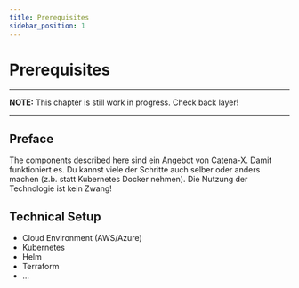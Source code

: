 ```yaml
---
title: Prerequisites
sidebar_position: 1
---
```


# Prerequisites

---
**NOTE:**
This chapter is still work in progress. Check back layer!

---


## Preface 

The components described here sind ein Angebot von Catena-X. Damit funktioniert es. Du kannst viele der Schritte auch selber oder anders machen (z.b. statt Kubernetes Docker nehmen). Die Nutzung der Technologie ist kein Zwang! 

## Technical Setup

- Cloud Environment (AWS/Azure)
- Kubernetes
- Helm 
- Terraform 
- ...